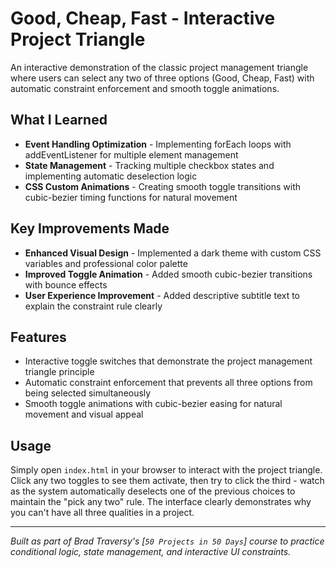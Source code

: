 # Good, Cheap, Fast - Interactive Project Triangle

An interactive demonstration of the classic project management triangle where users can select any two of three options (Good, Cheap, Fast) with automatic constraint enforcement and smooth toggle animations.

## What I Learned

- **Event Handling Optimization** - Implementing forEach loops with addEventListener for multiple element management
- **State Management** - Tracking multiple checkbox states and implementing automatic deselection logic
- **CSS Custom Animations** - Creating smooth toggle transitions with cubic-bezier timing functions for natural movement

## Key Improvements Made

- **Enhanced Visual Design** - Implemented a dark theme with custom CSS variables and professional color palette
- **Improved Toggle Animation** - Added smooth cubic-bezier transitions with bounce effects
- **User Experience Improvement** - Added descriptive subtitle text to explain the constraint rule clearly

## Features

- Interactive toggle switches that demonstrate the project management triangle principle
- Automatic constraint enforcement that prevents all three options from being selected simultaneously
- Smooth toggle animations with cubic-bezier easing for natural movement and visual appeal

## Usage

Simply open `index.html` in your browser to interact with the project triangle. Click any two toggles to see them activate, then try to click the third - watch as the system automatically deselects one of the previous choices to maintain the "pick any two" rule. The interface clearly demonstrates why you can't have all three qualities in a project.

---

*Built as part of Brad Traversy's [`50 Projects in 50 Days`] course to practice conditional logic, state management, and interactive UI constraints.*